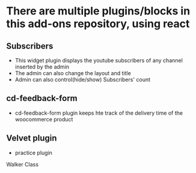 # There are multiple plugins/blocks in this add-ons repository, using react

## Subscribers
- This widget plugin displays the youtube subscribers of any channel inserted by the admin
- The admin can also change the layout and title
- Admin can also control(hide/show) Subscribers' count

## cd-feedback-form
- cd-feedback-form plugin keeps hte track of the delivery time of the woocommerce product

## Velvet plugin
- practice plugin

Walker Class 
